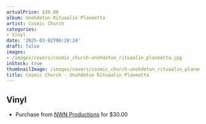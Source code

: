 ```yaml
---
actualPrice: $30.00
album: Unohdetun Rituaalin Planeetta
artist: Cosmic Church
categories:
- Vinyl
date: '2025-03-02T06:20:24'
draft: false
images:
- /images/covers/cosmic_church-unohdetun_rituaalin_planeetta.jpg
inStock: true
thumbnailImage: /images/covers/cosmic_church-unohdetun_rituaalin_planeetta-thumb.jpg
title: Cosmic Church - Unohdetun Rituaalin Planeetta
---
```


## Vinyl
* Purchase from [NWN Productions](http://shop.nwnprod.com/index.php?route=product/product&path=75&product_id=57859&sort=pd.name&order=ASC) for $30.00
